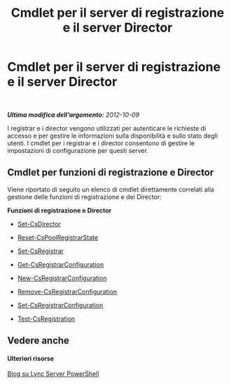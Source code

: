 ﻿---
title: Cmdlet per il server di registrazione e il server Director
TOCTitle: Cmdlet per il server di registrazione e il server Director
ms:assetid: 327c08ab-7e1e-47c0-b280-a001722c116f
ms:mtpsurl: https://technet.microsoft.com/it-it/library/Gg415641(v=OCS.15)
ms:contentKeyID: 49300122
ms.date: 08/24/2015
mtps_version: v=OCS.15
ms.translationtype: HT
---

# Cmdlet per il server di registrazione e il server Director

 

_**Ultima modifica dell'argomento:** 2012-10-09_

I registrar e i director vengono utilizzati per autenticare le richieste di accesso e per gestire le informazioni sulla disponibilità e sullo stato degli utenti. I cmdlet per i registrar e i director consentono di gestire le impostazioni di configurazione per questi server.

## Cmdlet per funzioni di registrazione e Director

Viene riportato di seguito un elenco di cmdlet direttamente correlati alla gestione delle funzioni di registrazione e dei Director:

**Funzioni di registrazione e Director**

  -   
    [Set-CsDirector](set-csdirector.md)

  -   
    [Reset-CsPoolRegistrarState](reset-cspoolregistrarstate.md)

  -   
    [Set-CsRegistrar](set-csregistrar.md)

  -   
    [Get-CsRegistrarConfiguration](get-csregistrarconfiguration.md)

  -   
    [New-CsRegistrarConfiguration](new-csregistrarconfiguration.md)

  -   
    [Remove-CsRegistrarConfiguration](remove-csregistrarconfiguration.md)

  -   
    [Set-CsRegistrarConfiguration](set-csregistrarconfiguration.md)

  -   
    [Test-CsRegistration](test-csregistration.md)

## Vedere anche

#### Ulteriori risorse

[Blog su Lync Server PowerShell](http://go.microsoft.com/fwlink/?linkid=203150%26clcid=0x410)

